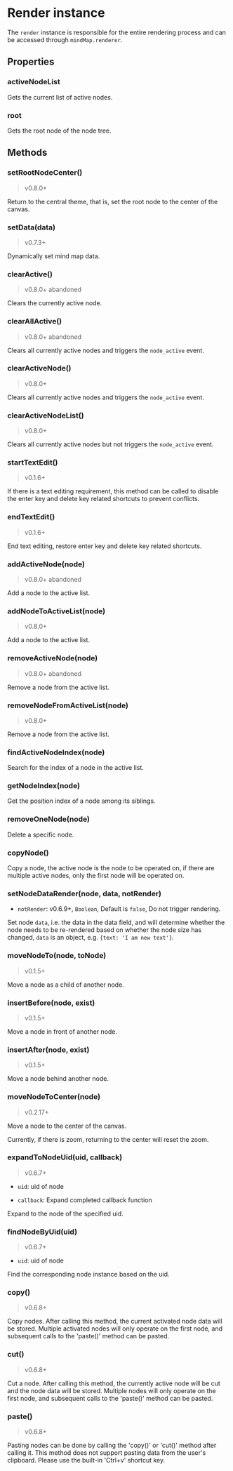 # Render instance

The `render` instance is responsible for the entire rendering process and can be
accessed through `mindMap.renderer`.

## Properties

### activeNodeList

Gets the current list of active nodes.

### root

Gets the root node of the node tree.

## Methods

### setRootNodeCenter()

> v0.8.0+

Return to the central theme, that is, set the root node to the center of the canvas.

### setData(data)

> v0.7.3+

Dynamically set mind map data.

### clearActive()

> v0.8.0+ abandoned

Clears the currently active node.

### clearAllActive()

> v0.8.0+ abandoned

Clears all currently active nodes and triggers the `node_active` event.

### clearActiveNode()

> v0.8.0+

Clears all currently active nodes and triggers the `node_active` event.

### clearActiveNodeList()

> v0.8.0+

Clears all currently active nodes but not triggers the `node_active` event.

### startTextEdit()

> v0.1.6+

If there is a text editing requirement, this method can be called to
disable the enter key and delete key related shortcuts to prevent conflicts.

### endTextEdit()

> v0.1.6+

End text editing, restore enter key and delete key related shortcuts.

### addActiveNode(node)

> v0.8.0+ abandoned

Add a node to the active list.

### addNodeToActiveList(node)

> v0.8.0+

Add a node to the active list.

### removeActiveNode(node)

> v0.8.0+ abandoned

Remove a node from the active list.

### removeNodeFromActiveList(node)

> v0.8.0+

Remove a node from the active list.

### findActiveNodeIndex(node)

Search for the index of a node in the active list.

### getNodeIndex(node)

Get the position index of a node among its siblings.

### removeOneNode(node)

Delete a specific node.

### copyNode()

Copy a node, the active node is the node to be operated on, if there are
multiple active nodes, only the first node will be operated on.

### setNodeDataRender(node, data, notRender)

- `notRender`: v0.6.9+, `Boolean`, Default is `false`, Do not trigger rendering.

Set node `data`, i.e. the data in the data field, and will determine whether the
node needs to be re-rendered based on whether the node size has changed, `data`
is an object, e.g. `{text: 'I am new text'}`.

### moveNodeTo(node, toNode)

> v0.1.5+

Move a node as a child of another node.

### insertBefore(node, exist)

> v0.1.5+

Move a node in front of another node.

### insertAfter(node, exist)

> v0.1.5+

Move a node behind another node.

### moveNodeToCenter(node)

> v0.2.17+

Move a node to the center of the canvas.

Currently, if there is zoom, returning to the center will reset the zoom.

### expandToNodeUid(uid, callback)

> v0.6.7+

- `uid`: uid of node

- `callback`: Expand completed callback function

Expand to the node of the specified uid.

### findNodeByUid(uid)

> v0.6.7+

- `uid`: uid of node

Find the corresponding node instance based on the uid.

### copy()

> v0.6.8+

Copy nodes. After calling this method, the current activated node data will be stored. Multiple activated nodes will only operate on the first node, and subsequent calls to the 'paste()' method can be pasted.

### cut()

> v0.6.8+

Cut a node. After calling this method, the currently active node will be cut and the node data will be stored. Multiple nodes will only operate on the first node, and subsequent calls to the 'paste()' method can be pasted.

### paste()

> v0.6.8+

Pasting nodes can be done by calling the 'copy()' or 'cut()' method after calling it. This method does not support pasting data from the user's clipboard. Please use the built-in 'Ctrl+v' shortcut key.